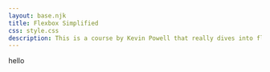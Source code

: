 ```yaml
---
layout: base.njk
title: Flexbox Simplified
css: style.css
description: This is a course by Kevin Powell that really dives into flexbox.
---
```


hello